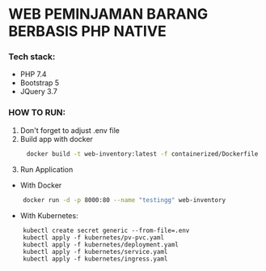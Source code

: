 # WEB PEMINJAMAN BARANG BERBASIS PHP NATIVE
### Tech stack:
- PHP 7.4
- Bootstrap 5
- JQuery 3.7


### HOW TO RUN:
1. Don't forget to adjust .env file
2. Build app with docker
```sh
     docker build -t web-inventory:latest -f containerized/Dockerfile .
```
3. Run Application
- With Docker
```sh
    docker run -d -p 8000:80 --name "testingg" web-inventory
```
- With Kubernetes:
```
    kubectl create secret generic --from-file=.env
    kubectl apply -f kubernetes/pv-pvc.yaml
    kubectl apply -f kubernetes/deployment.yaml
    kubectl apply -f kubernetes/service.yaml
    kubectl apply -f kubernetes/ingress.yaml
```
